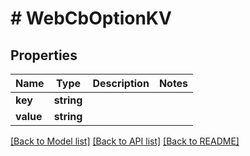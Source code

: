 # # WebCbOptionKV

## Properties

Name | Type | Description | Notes
------------ | ------------- | ------------- | -------------
**key** | **string** |  |
**value** | **string** |  |

[[Back to Model list]](../../README.md#models) [[Back to API list]](../../README.md#endpoints) [[Back to README]](../../README.md)
